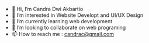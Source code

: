 - 👋 Hi, I’m Candra Dwi Akbartio
- 👀 I’m interested in Website Developt and UI/UX Design
- 🌱 I’m currently learning web development
- 💞️ I’m looking to collaborate on web programing
- 📫 How to reach me : candrac@gmail.com

<!---
tiow20/tiow20 is a ✨ special ✨ repository because its `README.md` (this file) appears on your GitHub profile.
You can click the Preview link to take a look at your changes.
--->
